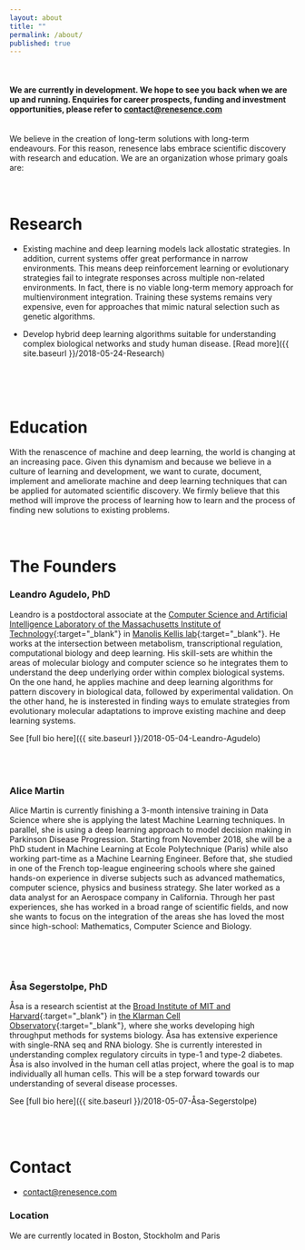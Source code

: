 ```yaml
---
layout: about
title: ""
permalink: /about/
published: true
---
```

<meta name="viewport" content="width=device-width, initial-scale=1.0">
<br />

#### We are currently in development. We hope to see you back when we are up and running. Enquiries for career prospects, funding and investment opportunities, please refer to [contact@renesence.com](mailto:email@domain.com)
<br />
We believe in the creation of long-term solutions with long-term endeavours. For this reason, renesence labs embrace scientific discovery with research and education. We are an organization whose primary goals are:
<br>
  <br>
  <br>

# Research

- Existing machine and deep learning models lack allostatic strategies. In addition, current systems offer great performance in narrow environments. This means deep reinforcement learning or evolutionary strategies fail to integrate responses across multiple non-related environments. In fact, there is no viable long-term memory approach for multienvironment integration. Training these systems remains very expensive, even for approaches that mimic natural selection such as genetic algorithms. 

- Develop hybrid deep learning algorithms suitable for understanding complex biological networks and study human disease. 
[Read more]({{ site.baseurl }}/2018-05-24-Research)
<br>
  <br>
  <br>
  
# Education

With the renascence of machine and deep learning, the world is changing at an increasing pace. Given this dynamism and because we believe in a culture of learning and development, we want to curate, document, implement and ameliorate machine and deep learning techniques that can be applied for automated scientific discovery. We firmly believe that this method will improve the process of learning how to learn and the process of finding new solutions to existing problems.
<br>
  <br>
  <br>

# The Founders
### Leandro Agudelo, PhD
Leandro is a postdoctoral associate at the [Computer Science and Artificial Intelligence Laboratory of the Massachusetts Institute of Technology](https://www.csail.mit.edu/){:target="_blank"} in [Manolis Kellis lab](http://compbio.mit.edu/compbio.html){:target="_blank"}. He works at the intersection between metabolism, transcriptional regulation, computational biology and deep learning. His skill-sets are whithin the areas of molecular biology and computer science so he integrates them to understand the deep underlying order within complex biological systems. On the one hand, he applies machine and deep learning algorithms for pattern discovery in biological data, followed by experimental validation. On the other hand, he is insterested in finding ways to emulate strategies from evolutionary molecular adaptations to improve existing machine and deep learning systems.  


See [full bio here]({{ site.baseurl }}/2018-05-04-Leandro-Agudelo)		
<br>
  <br>
  <br>

### Alice Martin
Alice Martin is currently finishing a 3-month intensive training in Data Science where she is applying the latest Machine Learning techniques. In parallel, she is using a deep learning approach to model decision making in Parkinson Disease Progression. Starting from November 2018, she will be a PhD student in Machine Learning at Ecole Polytechnique (Paris) while also working part-time as a Machine Learning Engineer.
Before that, she studied in one of the French top-league engineering schools where she gained hands-on experience in diverse subjects such as advanced mathematics, computer science, physics and business strategy. She later worked as a data analyst for an Aerospace company in California.
Through her past experiences, she has worked in a broad range of scientific fields, and now she wants to focus on the integration of the areas she has loved the most since high-school: Mathematics, Computer Science and Biology.

<br>
  <br>
  <br>

### Åsa Segerstolpe, PhD
Åsa is a research scientist at the [Broad Institute of MIT and Harvard](https://www.broadinstitute.org/){:target="_blank"} in [the Klarman Cell Observatory](https://www.broadinstitute.org/klarman-cell-observatory){:target="_blank"}, where she works developing high throughput methods for systems biology. Åsa has extensive experience with single-RNA seq and RNA biology. She is currently interested in understanding complex regulatory circuits in type-1 and type-2 diabetes. Åsa is also involved in the human cell atlas project, where the goal is to map individually all human cells. This will be a step forward towards our understanding of several disease processes. 

See [full bio here]({{ site.baseurl }}/2018-05-07-Åsa-Segerstolpe)	
<br>
  <br>
  <br>

# Contact

- [contact@renesence.com](mailto:email@domain.com)


### Location 
We are currently located in Boston, Stockholm and Paris
<br />


